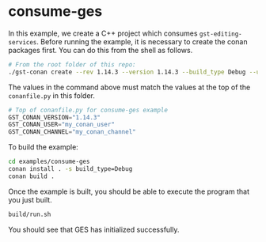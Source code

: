 # consume-ges
In this example, we create a C++ project which consumes `gst-editing-services`.  Before running the example, it is
necessary to create the conan packages first.  You can do this from the shell as follows.

```bash
# From the root folder of this repo:
./gst-conan create --rev 1.14.3 --version 1.14.3 --build_type Debug --user my_conan_user --channel my_conan_channel

```

The values in the command above must match the values at the top of the `conanfile.py` in this folder.
 
```python
# Top of conanfile.py for consume-ges example
GST_CONAN_VERSION="1.14.3"
GST_CONAN_USER="my_conan_user"
GST_CONAN_CHANNEL="my_conan_channel"
```

To build the example:

```bash
cd examples/consume-ges
conan install . -s build_type=Debug
conan build .
```

Once the example is built, you should be able to execute the program that you just built.

```bash
build/run.sh
```

You should see that GES has initialized successfully.